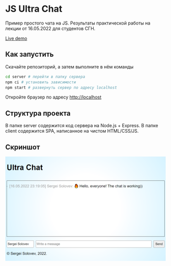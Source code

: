# JS Ultra Chat

Пример простого чата на JS. Результаты практической работы на лекции от 16.05.2022 для студентов СГН.

[Live demo](http://193.187.96.23:8800/)

## Как запустить

Скачайте репозиторий, а затем выполните в нём команды

```bash
cd server # перейти в папку сервера
npm ci # установить зависимости
npm start # развернуть сервер по адресу localhost
```

Откройте браузер по адресу <http://localhost>

## Структура проекта

В папке server содержится код сервера на Node.js + Express.
В папке client содержится SPA, написанное на чистом HTML/CSS/JS.

## Скриншот

![Скриншот Ultra Chat](/docs/screenshot.png)
